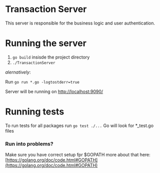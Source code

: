 # Transaction Server

This server is responsible for the business logic and user authentication.

# Running the server

1. `go build` insisde the project directory
2. `./TransactionServer`

_alernatively_: 

Run `go run *.go -logtostderr=true`

Server will be running on [http://localhost:9090/](http://localhost:9090/) 

# Running tests

To run tests for all packages run `go test ./...`
Go will look for *_test.go files

### Run into problems?

Make sure you have correct setup fpr $GOPATH
more about that here: [https://golang.org/doc/code.html#GOPATH](https://golang.org/doc/code.html#GOPATH)
